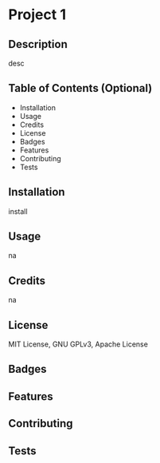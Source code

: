 # Project 1

## Description 

desc

## Table of Contents (Optional)

* Installation
* Usage
* Credits
* License
* Badges
* Features
* Contributing
* Tests

## Installation

install

## Usage

na

## Credits

na

## License

MIT License, GNU GPLv3, Apache License

## Badges



## Features



## Contributing



## Tests



